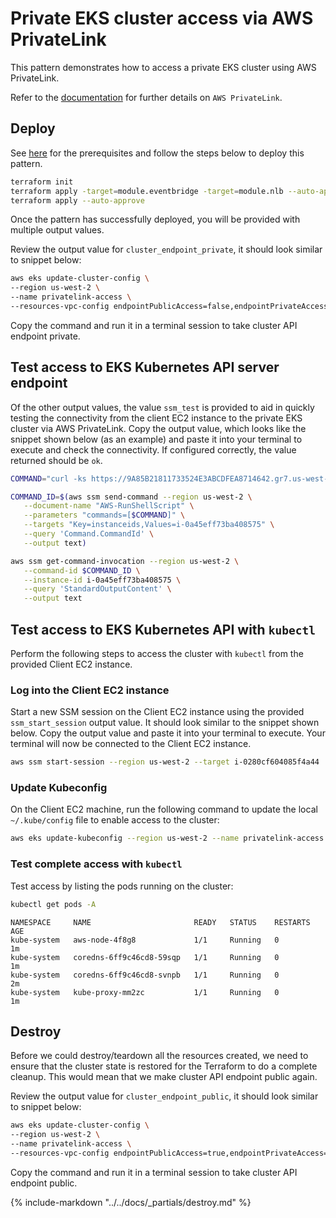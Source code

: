 # Private EKS cluster access via AWS PrivateLink

This pattern demonstrates how to access a private EKS cluster using AWS PrivateLink.

Refer to the [documentation](https://docs.aws.amazon.com/vpc/latest/privatelink/concepts.html)
for further details on  `AWS PrivateLink`.

## Deploy

See [here](https://aws-ia.github.io/terraform-aws-eks-blueprints/getting-started/#prerequisites) for the prerequisites and follow the steps below to deploy this pattern.

```sh
terraform init
terraform apply -target=module.eventbridge -target=module.nlb --auto-approve
terraform apply --auto-approve
```

Once the pattern has successfully deployed, you will be provided with multiple
output values.

Review the output value for `cluster_endpoint_private`, it should look similar
to snippet below:

```sh
aws eks update-cluster-config \
--region us-west-2 \
--name privatelink-access \
--resources-vpc-config endpointPublicAccess=false,endpointPrivateAccess=true
```

Copy the command and run it in a terminal session to take cluster API
endpoint private.

## Test access to EKS Kubernetes API server endpoint

Of the other output values, the value `ssm_test` is provided to aid in quickly
testing the connectivity from the client EC2 instance to the private EKS cluster
via AWS PrivateLink. Copy the output value, which looks like the snippet shown
below (as an example) and paste it into your terminal to execute and check the
connectivity. If configured correctly, the value returned should be `ok`.

```sh
COMMAND="curl -ks https://9A85B21811733524E3ABCDFEA8714642.gr7.us-west-2.eks.amazonaws.com/readyz"

COMMAND_ID=$(aws ssm send-command --region us-west-2 \
   --document-name "AWS-RunShellScript" \
   --parameters "commands=[$COMMAND]" \
   --targets "Key=instanceids,Values=i-0a45eff73ba408575" \
   --query 'Command.CommandId' \
   --output text)

aws ssm get-command-invocation --region us-west-2 \
   --command-id $COMMAND_ID \
   --instance-id i-0a45eff73ba408575 \
   --query 'StandardOutputContent' \
   --output text
```

## Test access to EKS Kubernetes API with `kubectl`

Perform the following steps to access the cluster with `kubectl` from the
provided Client EC2 instance.

### Log into the Client EC2 instance
Start a new SSM session on the Client EC2 instance using the provided
`ssm_start_session` output value. It should look similar to the snippet
shown below. Copy the output value and paste it into your terminal to execute.
Your terminal will now be connected to the Client EC2 instance.

```sh
aws ssm start-session --region us-west-2 --target i-0280cf604085f4a44
```

### Update Kubeconfig
On the Client EC2 machine, run the following command to update the local
`~/.kube/config` file to enable access to the cluster:

```sh
aws eks update-kubeconfig --region us-west-2 --name privatelink-access
```

### Test complete access with `kubectl`
Test access by listing the pods running on the cluster:

```sh
kubectl get pods -A
```

```text
NAMESPACE     NAME                       READY   STATUS    RESTARTS   AGE
kube-system   aws-node-4f8g8             1/1     Running   0          1m
kube-system   coredns-6ff9c46cd8-59sqp   1/1     Running   0          1m
kube-system   coredns-6ff9c46cd8-svnpb   1/1     Running   0          2m
kube-system   kube-proxy-mm2zc           1/1     Running   0          1m
```

## Destroy

Before we could destroy/teardown all the resources created, we need to ensure
that the cluster state is restored for the Terraform to do a complete cleanup.
This would mean that we make cluster API endpoint public again.

Review the output value for `cluster_endpoint_public`, it should look similar
to snippet below:

```sh
aws eks update-cluster-config \
--region us-west-2 \
--name privatelink-access \
--resources-vpc-config endpointPublicAccess=true,endpointPrivateAccess=true
```

Copy the command and run it in a terminal session to take cluster API
endpoint public.

{%
   include-markdown "../../docs/_partials/destroy.md"
%}
